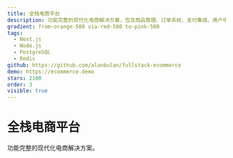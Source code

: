 ```yaml
---
title: 全栈电商平台
description: 功能完整的现代化电商解决方案，包含商品管理、订单系统、支付集成、用户中心等核心功能。采用微服务架构，支持高并发、高可用，性能优异。
gradient: from-orange-500 via-red-500 to-pink-500
tags:
  - Next.js
  - Node.js
  - PostgreSQL
  - Redis
github: https://github.com/alanbulan/fullstack-ecommerce
demo: https://ecommerce.demo
stars: 2100
order: 3
visible: true
---
```


# 全栈电商平台

功能完整的现代化电商解决方案。

